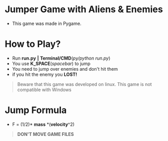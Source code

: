 # Jumper Game with Aliens & Enemies
- This game was made in Pygame.
# How to Play?
- Run **run.py** **|** **Terminal/CMD**(*py/python run.py*) 
- You use **K_SPACE**(*spacebar*) to jump
- You need to jump over enemies and don't hit them
- if you hit the enemy you **LOST!**
> Beware that this game was developed on linux. This game is not compatible with Windows
# Jump Formula
- F = (1/2)\* **mass** \*(**velocity**^2)

> **DON'T MOVE GAME FILES**